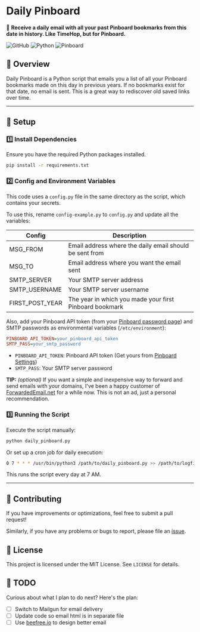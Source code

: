 # **Daily Pinboard**

📌 **Receive a daily email with all your past Pinboard bookmarks from this date in history. Like TimeHop, but for Pinboard.**

![GitHub](https://img.shields.io/github/license/dannberg/daily-pinboard?cacheSeconds=60)
![Python](https://img.shields.io/badge/Python-Script-blue)
![Pinboard](https://img.shields.io/badge/Pinboard-Integration-orange)

## 📖 Overview

Daily Pinboard is a Python script that emails you a list of all your Pinboard bookmarks made on this day in previous years. If no bookmarks exist for that date, no email is sent. This is a great way to rediscover old saved links over time.

---

## 🚀 **Setup**

### 1️⃣ Install Dependencies

Ensure you have the required Python packages installed.

```sh
pip install -r requirements.txt
```

### 2️⃣ Config and Environment Variables

This code uses a `config.py` file in the same directory as the script, which contains your secrets.

To use this, rename `config-example.py` to `config.py` and update all the variables:

| Config             | Description                                                                         |
|--------------------|-------------------------------------------------------------------------------------|
| MSG_FROM           | Email address where the daily email should be sent from                             |
| MSG_TO             | Email address where you want the email sent                                         |
| SMTP_SERVER        | Your SMTP server address                                                            |
| SMTP_USERNAME      | Your SMTP server username                                                           |
| FIRST_POST_YEAR    | The year in which you made your first Pinboard bookmark                             |

Also, add your Pinboard API token (from your [Pinboard password page](https://pinboard.in/settings/password)) and SMTP passwords as environmental variables (`/etc/environment`):

```ini
PINBOARD_API_TOKEN=your_pinboard_api_token
SMTP_PASS=your_smtp_password
```

- `PINBOARD_API_TOKEN`: Pinboard API token (Get yours from [Pinboard Settings](https://pinboard.in/settings/password))
- `SMTP_PASS`: Your SMTP server password

**TIP:** *(optional)* If you want a simple and inexpensive way to forward and send emails with your domains, I've been a happy customer of [ForwardedEmail.net](https://forwardedemail.net) for a while now. This is not an ad, just a personal recommendation.


### 3️⃣ Running the Script

Execute the script manually:

```sh
python daily_pinboard.py
```

Or set up a cron job for daily execution:

```sh
0 7 * * * /usr/bin/python3 /path/to/daily_pinboard.py >> /path/to/logfile.log 2>&1
```

This runs the script every day at 7 AM.

---

## 🤝 Contributing

If you have improvements or optimizations, feel free to submit a pull request!

Similarly, if you have any problems or bugs to report, please file an [issue](https://github.com/dannberg/daily-pinboard/issues).

## 📜 License

This project is licensed under the MIT License. See `LICENSE` for details.

## 📝 TODO

Curious about what I plan to do next? Here's the plan:

- [ ] Switch to Mailgun for email delivery
- [ ] Update code so email html is in separate file
- [ ] Use [beefree.io](https://beefree.io) to design better email